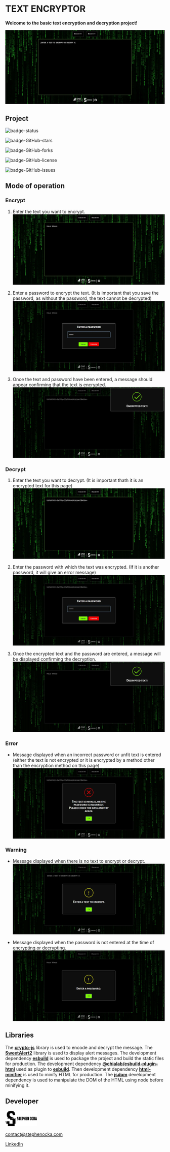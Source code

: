 # **TEXT ENCRYPTOR**

**Welcome to the basic text encryption and decryption project!**

![preview]

## Project

![badge-status]

![badge-GitHub-stars]

![badge-GitHub-forks]

![badge-GitHub-license]

![badge-GitHub-issues]

## Mode of operation

### Encrypt

1. Enter the text you want to encrypt.
   ![onEncrypt-1]

2. Enter a password to encrypt the text.
   (It is important that you save the password, as without the password, the text cannot be decrypted)
   ![onEncrypt-2]

3. Once the text and password have been entered, a message should appear confirming that the text is encrypted.
   ![onEncrypt-3]

### Decrypt

1. Enter the text you want to decrypt.
   (It is important thath it is an encrypted text for this page)
   ![onDecrypt-1]

2. Enter the password with which the text was encrypted. (If it is another password, it will give an error message)
   ![onDecrypt-2]

3. Once the encrypted text and the password are entered, a message will be displayed confirming the decryption.
   ![onDecrypt-3]

### Error

- Message displayed when an incorrect password or unfit text is entered (either the text is not encrypted or it is encrypted by a method other than the encryption method on this page)
  ![onError]

### Warning

- Message displayed when there is no text to encrypt or decrypt.
  ![onWarning-1]

- Message displayed when the password is not entered at the time of encrypting or decrypting.
  ![onWarning-2]

## Libraries

The **[crypto-js]** library is used to encode and decrypt the message.
The **[SweetAlert2]** library is used to display alert messages.
The development dependency **[esbuild]** is used to package the project and build the static files for production.
The development dependency **[@chialab/esbuild-plugin-html]** used as plugin to **[esbuild]**.
Then development dependency **[html-minifier]** is used to minify HTML for production.
The **[jsdom]** development dependency is used to manipulate the DOM of the HTML using node before minifying it.

## Developer

![StephenOcka]

contact@stephenocka.com

[LinkedIn]

[StephenOcka]: src/assets/img/author.mini.webp
[LinkedIn]: https://www.linkedin.com/in/estebanpadillag
[crypto-js]: https://github.com/brix/crypto-js
[SweetAlert2]: https://sweetalert2.github.io/v10.html
[esbuild]: https://esbuild.github.io/
[@chialab/esbuild-plugin-html]: https://www.npmjs.com/package/@chialab/esbuild-plugin-html
[html-minifier]: https://www.npmjs.com/package/html-minifier
[jsdom]: https://www.npmjs.com/package/jsdom
[badge-status]: https://img.shields.io/badge/STATUS-CONCLUDED-green
[badge-GitHub-stars]: https://img.shields.io/github/stars/StephenOcka/TextEncryptor?style=social
[badge-GitHub-issues]: https://img.shields.io/github/issues/StephenOcka/TextEncryptor?color=blue
[badge-GitHub-forks]: https://img.shields.io/github/forks/StephenOcka/TextEncryptor?color=blue
[badge-GitHub-license]: https://img.shields.io/github/license/StephenOcka/TextEncryptor?color=blue
[preview]: src/assets/img/readme/preview.webp
[onDecrypt-1]: src/assets/img/readme/decrypt-01.webp
[onDecrypt-2]: src/assets/img/readme/decrypt-02.webp
[onDecrypt-3]: src/assets/img/readme/decrypt-03.webp
[onEncrypt-1]: src/assets/img/readme/encrypt-01.webp
[onEncrypt-2]: src/assets/img/readme/encrypt-02.webp
[onEncrypt-3]: src/assets/img/readme/encrypt-03.webp
[onError]: src/assets/img/readme/error-01.webp
[onWarning-1]: src/assets/img/readme/warning-01.webp
[onWarning-2]: src/assets/img/readme/warning-02.webp
